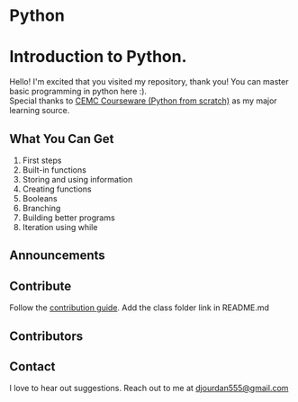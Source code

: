 # Python
<h1> Introduction to Python. </h1>

Hello! I'm excited that you visited my repository, thank you! You can master basic programming in python here :).
<br> Special thanks to [CEMC Courseware (Python from scratch)](https://open.cs.uwaterloo.ca/python-from-scratch/) as my major learning source.

<h2> What You Can Get </h2>

1. First steps
2. Built-in functions
3. Storing and using information
4. Creating functions
5. Booleans
6. Branching
7. Building better programs
8. Iteration using while
  
<h2> Announcements </h2>
  
<h2> Contribute </h2>
 
Follow the [contribution guide](https://github.com/CC-MNNIT/2018-19-Classes/blob/master/.github/CONTRIBUTING.md). Add the class folder link in README.md

<h2> Contributors </h2>

<h2> Contact </h2>
  
I love to hear out suggestions. Reach out to me at djourdan555@gmail.com
